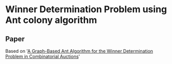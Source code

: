 # Winner Determination Problem using Ant colony algorithm

## Paper
Based on '[A Graph-Based Ant Algorithm for the Winner Determination Problem in Combinatorial Auctions](https://pubsonline.informs.org/doi/10.1287/isre.2021.1031)'